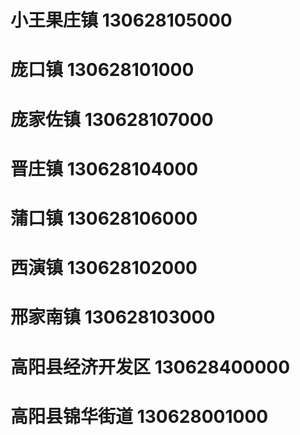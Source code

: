 # 小王果庄镇 130628105000
# 庞口镇 130628101000
# 庞家佐镇 130628107000
# 晋庄镇 130628104000
# 蒲口镇 130628106000
# 西演镇 130628102000
# 邢家南镇 130628103000
# 高阳县经济开发区 130628400000
# 高阳县锦华街道 130628001000
